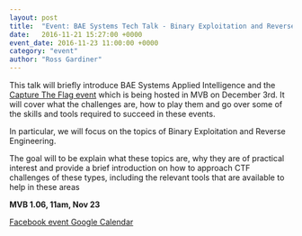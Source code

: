 ```yaml
---
layout: post
title:  "Event: BAE Systems Tech Talk - Binary Exploitation and Reverse Engineering"
date:   2016-11-21 15:27:00 +0000
event_date: 2016-11-23 11:00:00 +0000
category: "event"
author: "Ross Gardiner"
---
```


This talk will briefly introduce BAE Systems Applied Intelligence and the [Capture The Flag event](/event/2016/11/11/bae-capture-the-flag) which is being hosted in MVB on December 3rd. It will cover what the challenges are, how to play them and go over some of the skills and tools required to succeed in these events.

In particular, we will focus on the topics of Binary Exploitation and Reverse Engineering.

The goal will to be explain what these topics are, why they are of practical interest and provide a brief introduction on how to approach CTF challenges of these types, including the relevant tools that are available to help in these areas

**MVB 1.06, 11am, Nov 23**

<a class="btn btn--dark" href="https://www.facebook.com/events/168887416909105/">
  Facebook event
</a>

<a class="btn btn--dark" href="https://calendar.google.com/calendar/event?eid=ZGZncGpxdTRvdXN0MWwzbjJ2cDUxdmx2Z3MgY3NzYnJpc3RvbC5jby51a19jbW1iNzdpNGtkNmQ5b2tmdjVuYzFwaWJuMEBn">
  Google Calendar
</a>

